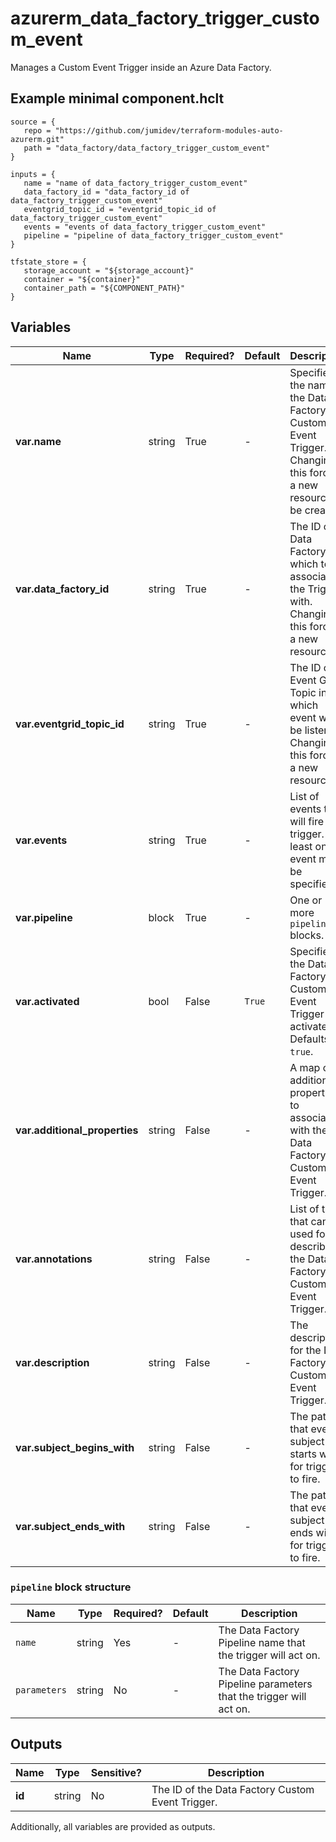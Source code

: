 # azurerm_data_factory_trigger_custom_event

Manages a Custom Event Trigger inside an Azure Data Factory.

## Example minimal component.hclt

```hcl
source = {
   repo = "https://github.com/jumidev/terraform-modules-auto-azurerm.git" 
   path = "data_factory/data_factory_trigger_custom_event" 
}

inputs = {
   name = "name of data_factory_trigger_custom_event" 
   data_factory_id = "data_factory_id of data_factory_trigger_custom_event" 
   eventgrid_topic_id = "eventgrid_topic_id of data_factory_trigger_custom_event" 
   events = "events of data_factory_trigger_custom_event" 
   pipeline = "pipeline of data_factory_trigger_custom_event" 
}

tfstate_store = {
   storage_account = "${storage_account}" 
   container = "${container}" 
   container_path = "${COMPONENT_PATH}" 
}

```

## Variables

| Name | Type | Required? |  Default  |  Description |
| ---- | ---- | --------- |  ----------- | ----------- |
| **var.name** | string | True | -  |  Specifies the name of the Data Factory Custom Event Trigger. Changing this forces a new resource to be created. | 
| **var.data_factory_id** | string | True | -  |  The ID of Data Factory in which to associate the Trigger with. Changing this forces a new resource. | 
| **var.eventgrid_topic_id** | string | True | -  |  The ID of Event Grid Topic in which event will be listened. Changing this forces a new resource. | 
| **var.events** | string | True | -  |  List of events that will fire this trigger. At least one event must be specified. | 
| **var.pipeline** | block | True | -  |  One or more `pipeline` blocks. | 
| **var.activated** | bool | False | `True`  |  Specifies if the Data Factory Custom Event Trigger is activated. Defaults to `true`. | 
| **var.additional_properties** | string | False | -  |  A map of additional properties to associate with the Data Factory Custom Event Trigger. | 
| **var.annotations** | string | False | -  |  List of tags that can be used for describing the Data Factory Custom Event Trigger. | 
| **var.description** | string | False | -  |  The description for the Data Factory Custom Event Trigger. | 
| **var.subject_begins_with** | string | False | -  |  The pattern that event subject starts with for trigger to fire. | 
| **var.subject_ends_with** | string | False | -  |  The pattern that event subject ends with for trigger to fire. | 

### `pipeline` block structure

| Name | Type | Required? | Default | Description |
| ---- | ---- | --------- | ------- | ----------- |
| `name` | string | Yes | - | The Data Factory Pipeline name that the trigger will act on. |
| `parameters` | string | No | - | The Data Factory Pipeline parameters that the trigger will act on. |



## Outputs

| Name | Type | Sensitive? | Description |
| ---- | ---- | --------- | --------- |
| **id** | string | No  | The ID of the Data Factory Custom Event Trigger. | 

Additionally, all variables are provided as outputs.

